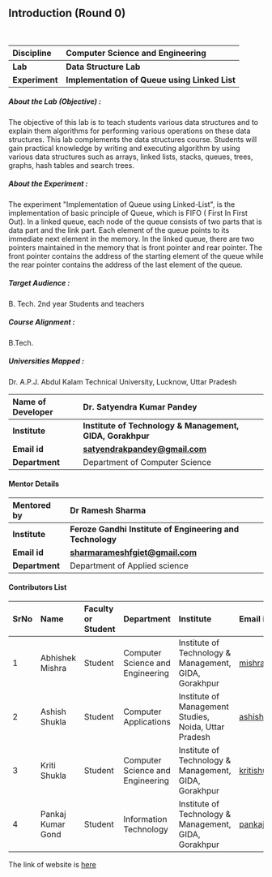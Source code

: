 ## Introduction (Round 0)
<br>

<b>Discipline | <b>Computer Science and Engineering
:--|:--|
<b> Lab | <b> Data Structure Lab
<b> Experiment|     <b> Implementation of Queue using Linked List

<h5> About the Lab (Objective) : </h5>

The objective of this lab is to teach students various data structures and to explain them algorithms for performing various operations on these data structures. This lab complements the data structures course. Students will gain practical knowledge by writing and executing algorithm by using various data structures such as arrays, linked lists, stacks, queues, trees, graphs, hash tables and search trees.

<h5> About the Experiment : </h5>
The experiment "Implementation of Queue using Linked-List", is the implementation of basic principle of Queue, which is FIFO ( First In First Out).
In a linked queue, each node of the queue consists of two parts that is data part and the link part. Each element of the queue points to its immediate next element in the memory.
In the linked queue, there are two pointers maintained in the memory that is front pointer and rear pointer. The front pointer contains the address of the starting element of the queue while the rear pointer contains the address of the last element of the queue.
<h5> Target Audience : </h5>

B. Tech. 2nd year Students and teachers

<h5> Course Alignment : </h5>

B.Tech.

<h5> Universities Mapped : </h5>

Dr. A.P.J. Abdul Kalam Technical University, Lucknow, Uttar Pradesh

<b>Name of Developer | <b> Dr. Satyendra Kumar Pandey
:--|:--|
<b> Institute | <b> Institute of Technology & Management, GIDA, Gorakhpur
<b> Email id|     <b> satyendrakpandey@gmail.com
<b> Department | Department of Computer Science

#### Mentor Details

<b>Mentored by | <b> Dr Ramesh Sharma
:--|:--|
<b> Institute | <b> Feroze Gandhi Institute of Engineering and Technology
<b> Email id|     <b> sharmarameshfgiet@gmail.com 
<b> Department | Department of Applied science 

#### Contributors List

SrNo | Name | Faculty or Student | Department| Institute | Email id
:--|:--|:--|:--|:--|:--|
1 | Abhishek Mishra | Student | Computer Science and Engineering | Institute of Technology & Management, GIDA, Gorakhpur |mishraabhi8924@gmail.com
2 | Ashish Shukla | Student | Computer Applications| Institute of Management Studies, Noida, Uttar Pradesh | ashishgkp22@yahoo.com
3 | Kriti Shukla | Student | Computer Science and Engineering | Institute of Technology & Management, GIDA, Gorakhpur | kritishukla2019@gmail.com
4 | Pankaj Kumar Gond | Student | Information Technology | Institute of Technology & Management, GIDA, Gorakhpur | pankajkumargond79@gmail.com<br> </b>

The link of website is <a href="http://ebootathon.com/labs/beta/csit/DS/exp3/">here</a>
